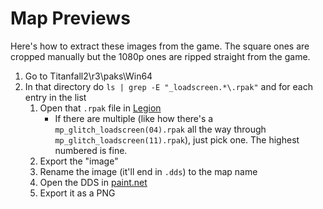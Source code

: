 ﻿# Map Previews

Here's how to extract these images from the game. The square ones are cropped manually but the 1080p ones are ripped straight from the game.

1. Go to Titanfall2\r3\paks\Win64
2. In that directory do `ls | grep -E "_loadscreen.*\.rpak"` and for each entry in the list
   1. Open that `.rpak` file in [Legion](https://wiki.modme.co/wiki/apps/Legion.html)
      - If there are multiple (like how there's a `mp_glitch_loadscreen(04).rpak` all the way through `mp_glitch_loadscreen(11).rpak`), just pick one. The highest numbered is fine.
   2. Export the "image"
   3. Rename the image (it'll end in `.dds`) to the map name
   4. Open the DDS in [paint.net](getpaint.net)
   5. Export it as a PNG